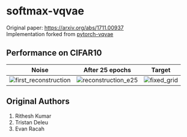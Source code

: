 # softmax-vqvae
Original paper: https://arxiv.org/abs/1711.00937  
Implementation forked from [pytorch-vqvae](https://github.com/jellycsc/pytorch-vqvae)

## Performance on CIFAR10
| Noise | After 25 epochs | Target |
|:-----:|:---------------:|:------:|
| ![first_reconstruction](https://user-images.githubusercontent.com/25379724/47125981-50d4a880-d254-11e8-82e7-b7e8665302c3.png) | ![reconstruction_e25](https://user-images.githubusercontent.com/25379724/47125990-5df19780-d254-11e8-9b5e-52fdd9ecb30e.png) | ![fixed_grid](https://user-images.githubusercontent.com/25379724/47125996-62b64b80-d254-11e8-9bf9-58dfe3f53039.png) |

## Original Authors
1. Rithesh Kumar
2. Tristan Deleu
3. Evan Racah
